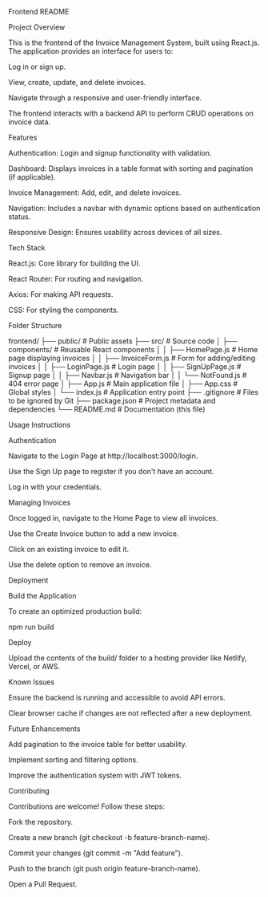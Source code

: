 Frontend README

Project Overview

This is the frontend of the Invoice Management System, built using React.js. The application provides an interface for users to:

Log in or sign up.

View, create, update, and delete invoices.

Navigate through a responsive and user-friendly interface.

The frontend interacts with a backend API to perform CRUD operations on invoice data.

Features

Authentication: Login and signup functionality with validation.

Dashboard: Displays invoices in a table format with sorting and pagination (if applicable).

Invoice Management: Add, edit, and delete invoices.

Navigation: Includes a navbar with dynamic options based on authentication status.

Responsive Design: Ensures usability across devices of all sizes.

Tech Stack

React.js: Core library for building the UI.

React Router: For routing and navigation.

Axios: For making API requests.

CSS: For styling the components.

Folder Structure

frontend/
├── public/ # Public assets
├── src/ # Source code
│ ├── components/ # Reusable React components
│ │ ├── HomePage.js # Home page displaying invoices
│ │ ├── InvoiceForm.js # Form for adding/editing invoices
│ │ ├── LoginPage.js # Login page
│ │ ├── SignUpPage.js # Signup page
│ │ ├── Navbar.js # Navigation bar
│ │ └── NotFound.js # 404 error page
│ ├── App.js # Main application file
│ ├── App.css # Global styles
│ └── index.js # Application entry point
├── .gitignore # Files to be ignored by Git
├── package.json # Project metadata and dependencies
└── README.md # Documentation (this file)

Usage Instructions

Authentication

Navigate to the Login Page at http://localhost:3000/login.

Use the Sign Up page to register if you don't have an account.

Log in with your credentials.

Managing Invoices

Once logged in, navigate to the Home Page to view all invoices.

Use the Create Invoice button to add a new invoice.

Click on an existing invoice to edit it.

Use the delete option to remove an invoice.

Deployment

Build the Application

To create an optimized production build:

npm run build

Deploy

Upload the contents of the build/ folder to a hosting provider like Netlify, Vercel, or AWS.

Known Issues

Ensure the backend is running and accessible to avoid API errors.

Clear browser cache if changes are not reflected after a new deployment.

Future Enhancements

Add pagination to the invoice table for better usability.

Implement sorting and filtering options.

Improve the authentication system with JWT tokens.

Contributing

Contributions are welcome! Follow these steps:

Fork the repository.

Create a new branch (git checkout -b feature-branch-name).

Commit your changes (git commit -m "Add feature").

Push to the branch (git push origin feature-branch-name).

Open a Pull Request.
